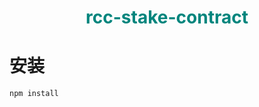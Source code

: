 <h1 align="center" style="color:rgb(0,133,125)">rcc-stake-contract</h1>

# 安装

```bash
npm install
```

